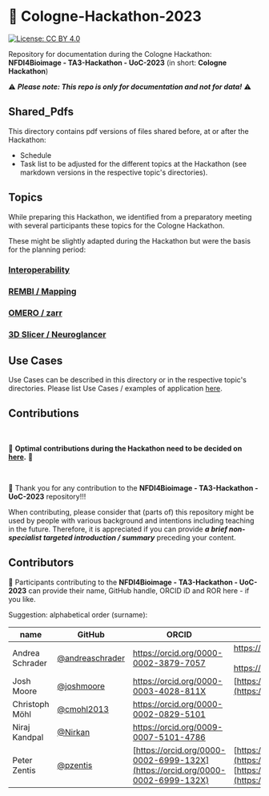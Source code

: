 # 👋 Cologne-Hackathon-2023

[![License: CC BY 4.0](https://img.shields.io/badge/License-CC_BY_4.0-lightgrey.svg)](https://creativecommons.org/licenses/by/4.0/)

Repository for documentation during the Cologne Hackathon: **NFDI4Bioimage - TA3-Hackathon - UoC-2023** (in short: **Cologne Hackathon**)  

⚠️  ***Please note: This repo is only for documentation and not for data!***  ⚠️


## Shared_Pdfs

This directory contains pdf versions of files shared before, at or after the Hackathon:
- Schedule
- Task list to be adjusted for the different topics at the Hackathon (see markdown versions in the respective topic's directories).


## Topics

While preparing this Hackathon, we identified from a preparatory meeting with several participants these topics for the Cologne Hackathon.  

These might be slightly adapted during the Hackathon but were the basis for the planning period:

### [Interoperability](./Interoperability/)

### [REMBI / Mapping](./REMBI-Mapping/)

### [OMERO / zarr](./OMERO-zarr/)

### [3D Slicer / Neuroglancer](./3DSlicer_Neuroglancer/)


## Use Cases

Use Cases can be described in this directory or in the respective topic's directories. Please list Use Cases / examples of application [here](./Use_Cases/README.md).


## Contributions

<br />

🚧 **Optimal contributions during the Hackathon need to be decided on [here](CONTRIBUTING.md).** 🚧  

 <br />

🙌 Thank you for any contribution to the **NFDI4Bioimage - TA3-Hackathon - UoC-2023** repository!!!  

When contributing, please consider that (parts of) this repository might be used by people with various background and intentions including teaching in the future. Therefore, it is appreciated if you can provide ***a brief non-specialist targeted introduction / summary*** preceding your content.  


## Contributors
🤝 Participants contributing to the **NFDI4Bioimage - TA3-Hackathon - UoC-2023** can provide their name, GitHub handle, ORCID iD and ROR here - if you like.  

Suggestion: alphabetical order (surname):  

|name|GitHub|ORCID|ROR|  
|---|---|---|---|  
|Andrea Schrader|[@andreaschrader](https://github.com/andreaschrader)|https://orcid.org/0000-0002-3879-7057|https://ror.org/034waa237<br><br>https://ror.org/00rcxh774|   
|Josh Moore|[@joshmoore](https://github.com/joshmoore)|https://orcid.org/0000-0003-4028-811X|[https://ror.org/05tpnw772](https://ror.org/05tpnw772)|
|Christoph Möhl|[@cmohl2013](https://github.com/cmohl2013)|https://orcid.org/0000-0002-0829-5101||
|Niraj Kandpal|[@Nirkan](https://github.com/Nirkan)|https://orcid.org/0009-0007-5101-4786||
|Peter Zentis|[@pzentis](https://github.com/pzentis)|[https://orcid.org/0000-0002-6999-132X](https://orcid.org/0000-0002-6999-132X)|[https://ror.org/00rcxh774](https://ror.org/00rcxh774) <br>[https://ror.org/04c4bwh63](https://ror.org/04c4bwh63) |
